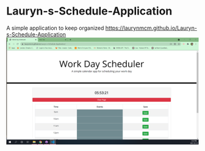 # Lauryn-s-Schedule-Application
A simple application to keep organized
https://laurynmcm.github.io/Lauryn-s-Schedule-Application
![alt text](https://github.com/laurynmcm/Lauryn-s-Schedule-Application/blob/main/Assets/Screenshot%20(11).png?raw=true)
